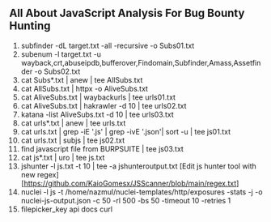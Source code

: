 ## All About JavaScript Analysis For Bug Bounty Hunting


 1. subfinder -dL target.txt -all -recursive -o Subs01.txt
 2. subenum -l target.txt -u wayback,crt,abuseipdb,bufferover,Findomain,Subfinder,Amass,Assetfinder -o Subs02.txt
 3. cat Subs*.txt | anew | tee AllSubs.txt
 4. cat AllSubs.txt | httpx -o AliveSubs.txt
 5. cat AliveSubs.txt | waybackurls | tee urls01.txt
 6. cat AliveSubs.txt | hakrawler -d 10 | tee urls02.txt
 7. katana -list AliveSubs.txt -d 10 | tee urls03.txt
 8. cat urls*.txt | anew | tee urls.txt
 9. cat urls.txt | grep -iE '.js' | grep -ivE '.json'| sort -u | tee js01.txt
10. cat urls.txt | subjs | tee js02.txt
11. find javascript file from BURPSUITE | tee js03.txt
12. cat js*.txt | uro | tee js.txt
13. jshunter -l js.txt -t 10 | tee -a jshunteroutput.txt [Edit js hunter tool with new regex] [https://github.com/KaioGomesx/JSScanner/blob/main/regex.txt]
14. nuclei -l js -t /home/nazmul/nuclei-templates/http/exposures -stats -j -o nuclei-js-output.json -c 50 -rl 500 -bs 50 -timeout 10 -retries 1
13. filepicker_key api docs curl
```
